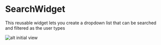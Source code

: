 # SearchWidget
This reusable widget lets you create a dropdown list that can be searched and filtered as the user types


![alt initial view]('//https://github.com/paritho/blob/master/initial.jpg')
